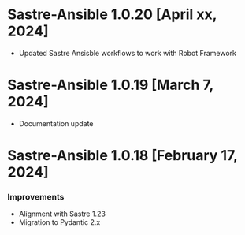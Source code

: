 Sastre-Ansible 1.0.20 [April xx, 2024]
=========================================

- Updated Sastre Ansisble workflows to work with Robot Framework

Sastre-Ansible 1.0.19 [March 7, 2024]
=========================================

- Documentation update

Sastre-Ansible 1.0.18 [February 17, 2024]
=========================================

### Improvements
- Alignment with Sastre 1.23
- Migration to Pydantic 2.x
